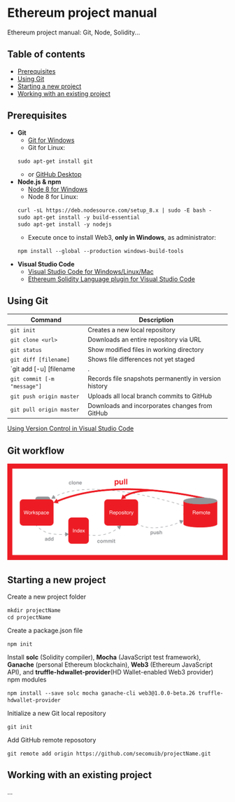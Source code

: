 # Ethereum project manual
Ethereum project manual: Git, Node, Solidity...

## Table of contents
* [Prerequisites](#prerequisites)
* [Using Git](#using-git)
* [Starting a new project](#starting-a-new-project)
* [Working with an existing project](#working-with-an-existing-project)
  
## Prerequisites
* __Git__
  * [Git for Windows](https://git-scm.com/download/win)
  * Git for Linux:
  ```
  sudo apt-get install git
  ```
  * or [GitHub Desktop](https://desktop.github.com/)
* __Node.js & npm__
  * [Node 8 for Windows](https://nodejs.org/dist/v8.9.1/node-v8.9.1-x64.msi)
  * Node 8 for Linux:
  ```
  curl -sL https://deb.nodesource.com/setup_8.x | sudo -E bash -
  sudo apt-get install -y build-essential
  sudo apt-get install -y nodejs
  ```
  * Execute once to install Web3, __only in Windows__, as administrator:
  ```
  npm install --global --production windows-build-tools 
  ```
* __Visual Studio Code__
  * [Visual Studio Code for Windows/Linux/Mac](https://code.visualstudio.com/Download)
  * [Ethereum Solidity Language plugin for Visual Studio Code](https://marketplace.visualstudio.com/items?itemName=JuanBlanco.solidity)

## Using Git

| Command                             | Description                                           |
| ------------------------------------|-------------------------------------------------------|
| `git init`                          | Creates a new local repository                        |
| `git clone <url>`                   | Downloads an entire repository via URL                |
| `git status`                        | Show modified files in working directory              |
| `git diff [filename]`               | Shows file differences not yet staged                 |
| `git add [-u] [filename|.|pattern]` | Snapshots the file in preparation for versioning      |
| `git commit [-m "message"]`         | Records file snapshots permanently in version history |
| `git push origin master`            | Uploads all local branch commits to GitHub            |
| `git pull origin master`            | Downloads and incorporates changes from GitHub        |

[Using Version Control in Visual Studio Code](https://code.visualstudio.com/docs/editor/versioncontrol)

## Git workflow
![Git workflow](git.png "Git workflow")

## Starting a new project
Create a new project folder
```
mkdir projectName
cd projectName
```
Create a package.json file
```
npm init
```
Install __solc__ (Solidity compiler), __Mocha__ (JavaScript test framework), __Ganache__ (personal Ethereum blockchain), __Web3__ (Ethereum JavaScript API), and __truffle-hdwallet-provider__(HD Wallet-enabled Web3 provider) npm modules
```
npm install --save solc mocha ganache-cli web3@1.0.0-beta.26 truffle-hdwallet-provider
```
Initialize a new Git local repository
```
git init
```
Add GitHub remote reposotory
```
git remote add origin https://github.com/secomuib/projectName.git
```
## Working with an existing project
...

